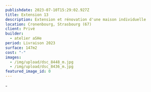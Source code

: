 ```yaml
---
publishdate: 2023-07-10T15:29:02.927Z
title: Extension 13
description: Extension et rénovation d'une maison individuelle
location: Cronenbourg, Strasbourg (67)
client: Privé
builder:
  - atelier aSHe
period: Livraison 2023
surface: 147m2
cost: "-"
images:
  - /img/upload/dsc_8448_m.jpg
  - /img/upload/dsc_8436_m.jpg
featured_image_id: 0
---
```

\-